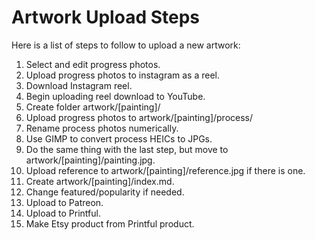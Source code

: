 # Artwork Upload Steps #

Here is a list of steps to follow to upload a new artwork:

1. Select and edit progress photos.
2. Upload progress photos to instagram as a reel.
3. Download Instagram reel.
4. Begin uploading reel download to YouTube.
5. Create folder artwork/[painting]/
6. Upload progress photos to artwork/[painting]/process/
7. Rename process photos numerically.
8. Use GIMP to convert process HEICs to JPGs.
9. Do the same thing with the last step, but move to artwork/[painting]/painting.jpg.
10. Upload reference to artwork/[painting]/reference.jpg if there is one.
11. Create artwork/[painting]/index.md.
12. Change featured/popularity if needed.
13. Upload to Patreon.
14. Upload to Printful.
15. Make Etsy product from Printful product.